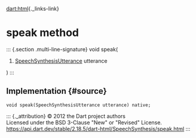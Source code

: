 [dart:html](../../dart-html/dart-html-library){._links-link}

speak method
============

::: {.section .multi-line-signature}
void speak(

1.  [SpeechSynthesisUtterance](../speechsynthesisutterance-class)
    utterance

)
:::

Implementation {#source}
--------------

``` {.language-dart data-language="dart"}
void speak(SpeechSynthesisUtterance utterance) native;
```

::: {._attribution}
© 2012 the Dart project authors\
Licensed under the BSD 3-Clause \"New\" or \"Revised\" License.\
<https://api.dart.dev/stable/2.18.5/dart-html/SpeechSynthesis/speak.html>
:::
